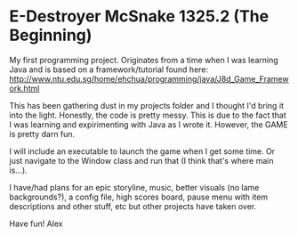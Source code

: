 # E-Destroyer McSnake 1325.2 (The Beginning)

My first programming project. Originates from a time when I was learning Java and is based on a framework/tutorial found here: http://www.ntu.edu.sg/home/ehchua/programming/java/J8d_Game_Framework.html

This has been gathering dust in my projects folder and I thought I'd bring it into the light. Honestly, the code is pretty messy. This is due to the fact that I was learning and expirimenting with Java as I wrote it. However, the GAME is pretty darn fun.

I will include an executable to launch the game when I get some time. Or just navigate to the Window class and run that (I think that's where main is...). 

I have/had plans for an epic storyline, music, better visuals (no lame backgrounds?), a config file, high scores board, pause menu with item descriptions and other stuff, etc but other projects have taken over.

Have fun!
Alex
